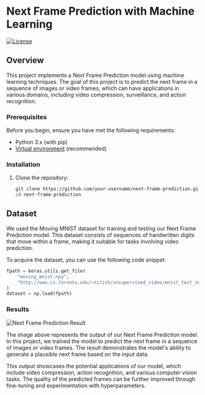 # Next Frame Prediction with Machine Learning

[![License](https://img.shields.io/badge/license-MIT-blue.svg)](LICENSE)

## Overview

This project implements a Next Frame Prediction model using machine learning techniques. The goal of this project is to predict the next frame in a sequence of images or video frames, which can have applications in various domains, including video compression, surveillance, and action recognition.

### Prerequisites

Before you begin, ensure you have met the following requirements:

- Python 3.x (with pip)
- [Virtual environment](https://docs.python.org/3/library/venv.html) (recommended)

### Installation

1. Clone the repository:

   ```bash
   git clone https://github.com/your-username/next-frame-prediction.git
   cd next-frame-prediction

## Dataset

We used the Moving MNIST dataset for training and testing our Next Frame Prediction model. This dataset consists of sequences of handwritten digits that move within a frame, making it suitable for tasks involving video prediction.

To acquire the dataset, you can use the following code snippet:

```python
fpath = keras.utils.get_file(
    "moving_mnist.npy",
    "http://www.cs.toronto.edu/~nitish/unsupervised_video/mnist_test_seq.npy",
)
dataset = np.load(fpath)
```

### Results

![Next Frame Prediction Result](https://github.com/shivanshmaheshwari/Machine-Learning-projects/assets/78491674/e4522459-0aa6-4a4f-bb73-f5e138f458a7.png)

The image above represents the output of our Next Frame Prediction model. In this project, we trained the model to predict the next frame in a sequence of images or video frames. The result demonstrates the model's ability to generate a plausible next frame based on the input data.

This output showcases the potential applications of our model, which include video compression, action recognition, and various computer vision tasks. The quality of the predicted frames can be further improved through fine-tuning and experimentation with hyperparameters.


  

